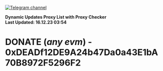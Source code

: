 [![Telegram channel](https://img.shields.io/endpoint?url=https://runkit.io/damiankrawczyk/telegram-badge/branches/master?url=https://t.me/n4z4v0d)](https://t.me/n4z4v0d) 

**Dynamic Updates Proxy List with Proxy Checker**  
**Last Updated: 16.12.23 03:54**

# DONATE (_any evm_) - 0xDEADf12DE9A24b47Da0a43E1bA70B8972F5296F2
